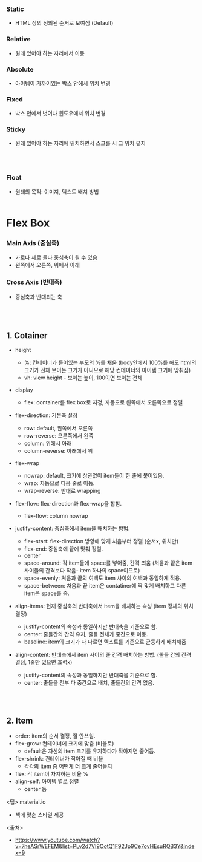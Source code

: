 ### Static
- HTML 상의 정의된 순서로 보여짐 (Default)

### Relative
- 원래 있어야 하는 자리에서 이동

### Absolute
- 아이템이 가까이있는 박스 안에서 위치 변경

### Fixed
- 박스 안에서 벗어나 윈도우에서 위치 변경

### Sticky
- 원래 있어야 하는 자리에 위치하면서 스크롤 시 그 위치 유지

</br></br>

### Float
- 원래의 목적: 이미지, 텍스트 배치 방법
</br></br>

# Flex Box
### Main Axis (중심축)
- 가로나 세로 둘다 중심축이 될 수 있음
- 왼쪽에서 오른쪽, 위에서 아래

### Cross Axis (반대축)
- 중심축과 반대되는 축
</br></br></br></br>
## 1. Cotainer
 - height
   - %: 컨테이너가 들어있는 부모의 %를 채움 (body안에서 100%를 해도 html의 크기가 전체 보이는 크기가 아니므로 해당 컨테이너의 아이템 크기에 맞춰짐)
   - vh: view height - 보이는 높이, 100이면 보이는 전체
   
 - display
   - flex: container를 flex box로 지정, 자동으로 왼쪽에서 오른쪽으로 정렬
   
 - flex-direction: 기본축 설정
   - row: default, 왼쪽에서 오른쪽
   - row-reverse: 오른쪽에서 왼쪽
   - column: 위에서 아래
   - column-reverse: 아래에서 위
   
 - flex-wrap
   - nowrap: default, 크기에 상관없이 item들이 한 줄에 붙어있음.
   - wrap: 자동으로 다음 줄로 이동.
   - wrap-reverse: 반대로 wrapping
   
 - flex-flow: flex-direction과 flex-wrap을 합함.
   - flex-flow: column nowrap
   
 - justify-content: 중심축에서 item을 배치하는 방법.
   - flex-start: flex-direction 방향에 맞게 처음부터 정렬 (순서x, 위치만)
   - flex-end: 중심축에 끝에 맞춰 정렬.
   - center
   - space-around: 각 item들에 space를 넣어줌, 간격 띄움 (처음과 끝은 item 사이들의 간격보다 작음- item 하나의 space이므로)
   - space-evenly: 처음과 끝의 여백도 item 사이의 여백과 동일하게 적용.
   - space-between: 처음과 끝 item은 contatiner에 딱 맞게 배치하고 다른 item은 space를 줌.
 
 - align-items: 현재 중심축의 반대축에서 item을 배치하는 속성 (item 정체의 위치 결정)
   - justify-content의 속성과 동일하지만 반대축을 기준으로 함.
   - center: 줄들간의 간격 유지, 줄들 전체가 중간으로 이동.
   - baseline: item의 크기가 다 다르면 텍스트를 기준으로 균등하게 배치해줌

- align-content: 반대축에서 item 사이의 줄 간격 배치하는 방법. (줄들 간의 간격 결정, 1줄만 있으면 효력x)
    - justify-content의 속성과 동일하지만 반대축을 기준으로 함.
    - center: 줄들을 전부 다 중간으로 배치, 줄들간의 간격 없음.
    
    </br></br>
    
## 2. Item
- order: item의 순서 결정, 잘 안쓰임.
- flex-grow: 컨테이너에 크기에 맞춤 (비율로)
   - default은 자신의 item 크기를 유지하다가 작아지면 줄어듬. 
- flex-shrink: 컨테이너가 작아질 때 비율
   - 각각의 item 중 어떤게 더 크게 줄어들지
- flex: 각 item이 차지하는 비율 %
- align-self: 아이템 별로 정렬
   - center 등



<팁>
material.io
- 색에 맞춘 스타일 제공

<출처>
- https://www.youtube.com/watch?v=7neASrWEFEM&list=PLv2d7VI9OotQ1F92Jp9Ce7ovHEsuRQB3Y&index=9
